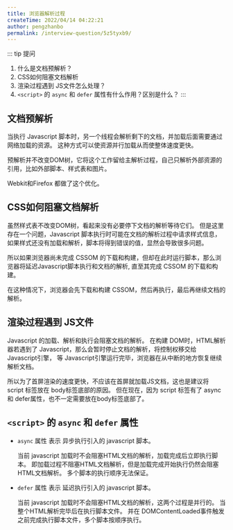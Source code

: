 ```yaml
---
title: 浏览器解析过程
createTime: 2022/04/14 04:22:21
author: pengzhanbo
permalink: /interview-question/5z5tyxb9/
---
```


::: tip 提问

1. 什么是文档预解析？
2. CSS如何阻塞文档解析
3. 渲染过程遇到 JS文件怎么处理？
4. `<script>` 的 `async` 和 `defer` 属性有什么作用？区别是什么？
:::

## 文档预解析

当执行 Javascript 脚本时，另一个线程会解析剩下的文档，并加载后面需要通过网络加载的资源。
这种方式可以使资源并行加载从而使整体速度更快。

预解析并不改变DOM树，它将这个工作留给主解析过程，自己只解析外部资源的引用，比如外部脚本、样式表和图片。

Webkit和Firefox 都做了这个优化。

## CSS如何阻塞文档解析

虽然样式表不改变DOM树，看起来没有必要停下文档的解析等待它们。
但是这里存在一个问题，Javascript 脚本执行时可能在文档的解析过程中请求样式信息，
如果样式还没有加载和解析，脚本将得到错误的值，显然会导致很多问题。

所以如果浏览器尚未完成 CSSOM 的下载和构建，但却在此时运行脚本，那么浏览器将延迟Javascript脚本执行和文档的解析,
直至其完成 CSSOM 的下载和构建。

在这种情况下，浏览器会先下载和构建 CSSOM，然后再执行，最后再继续文档的解析。

## 渲染过程遇到 JS文件

Javascript 的加载、解析和执行会阻塞文档的解析。
在构建 DOM时，HTML解析器若遇到了 Javascript，那么会暂时停止文档的解析，将控制权移交给 Javascript引擎，
等  Javascript引擎运行完毕，浏览器在从中断的地方恢复继续解析文档。

所以为了首屏渲染的速度更快，不应该在首屏就加载JS文档，这也是建议将 script 标签放在 body标签底部的原因。
但在现在，因为 script 标签有了 async 和 defer属性，也不一定需要放在body标签底部了。

## `<script>` 的 `async` 和 `defer` 属性

- `async` 属性 表示 异步执行引入的 javascript 脚本。
  
  当前 javascript 加载时不会阻塞HTML文档的解析，加载完成后立即执行脚本。
  即加载过程不阻塞HTML文档解析，但是加载完成开始执行仍然会阻塞HTML文档解析。
  多个脚本的执行顺序无法保证。

- `defer` 属性 表示 延迟执行引入的 javascript 脚本。
  
  当前 javascript 加载时不会阻塞HTML文档的解析，这两个过程是并行的。
  当整个HTML解析完毕后在执行脚本文件。
  并在 DOMContentLoaded事件触发之前完成执行脚本文件，多个脚本按顺序执行。

